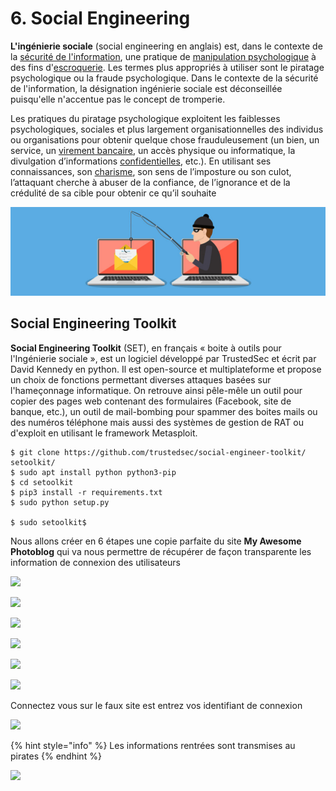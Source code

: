 # 6. Social Engineering

**L'ingénierie sociale** \(social engineering en anglais\) est, dans le contexte de la [sécurité de l'information](https://fr.wikipedia.org/wiki/S%C3%A9curit%C3%A9_de_l%27information), une pratique de [manipulation psychologique](https://fr.wikipedia.org/wiki/Manipulation_mentale) à des fins d'[escroquerie](https://fr.wikipedia.org/wiki/Escroquerie). Les termes plus appropriés à utiliser sont le piratage psychologique ou la fraude psychologique. Dans le contexte de la sécurité de l'information, la désignation ingénierie sociale est déconseillée puisqu'elle n'accentue pas le concept de tromperie.

Les pratiques du piratage psychologique exploitent les faiblesses psychologiques, sociales et plus largement organisationnelles des individus ou organisations pour obtenir quelque chose frauduleusement \(un bien, un service, un [virement bancaire](https://fr.wikipedia.org/wiki/Virement_bancaire), un accès physique ou informatique, la divulgation d’informations [confidentielles](https://fr.wikipedia.org/wiki/Confidentialit%C3%A9), etc.\). En utilisant ses connaissances, son [charisme](https://fr.wikipedia.org/wiki/Charisme_%28psychologie%29), son sens de l’imposture ou son culot, l’attaquant cherche à abuser de la confiance, de l’ignorance et de la crédulité de sa cible pour obtenir ce qu’il souhaite

![](../.gitbook/assets/image%20%2824%29.png)

## **Social Engineering Toolkit**

**Social Engineering Toolkit** \(SET\), en français « boite à outils pour l'Ingénierie sociale », est un logiciel développé par TrustedSec et écrit par David Kennedy en python. Il est open-source et multiplateforme et propose un choix de fonctions permettant diverses attaques basées sur l'hameçonnage informatique. On retrouve ainsi pêle-mêle un outil pour copier des pages web contenant des formulaires \(Facebook, site de banque, etc.\), un outil de mail-bombing pour spammer des boites mails ou des numéros téléphone mais aussi des systèmes de gestion de RAT ou d'exploit en utilisant le framework Metasploit.

```text
$ git clone https://github.com/trustedsec/social-engineer-toolkit/ setoolkit/
$ sudo apt install python python3-pip
$ cd setoolkit
$ pip3 install -r requirements.txt
$ sudo python setup.py

$ sudo setoolkit$
```

Nous allons créer en 6 étapes une copie parfaite du site **My Awesome Photoblog** qui va nous permettre de récupérer de façon transparente les information de connexion des utilisateurs

![](https://lh3.googleusercontent.com/ehcZhOo24ih7YnEsyI0MfeOZGQVmz6uJ1MyOMVxpvxyAp2tR5TkX5fAlRyVJ6-pecpCwiTEC8wtL7JHJXuatshnoTZcPvy440g_FBKREMmHVKU3XJHEDc9iu7G_OThCjB52aGhJJ)

![](https://lh4.googleusercontent.com/953NuJeEXYOj3g6tGyR4Vx3qyFJP5D6m7GAEBF18Mi_cPdRtjFESxyDTRxNT5PzxoDS8lQbxRVhEDbqZUMKGQj5B_TZMJEyrHWHWIL85aFlIW9m9A8geYFF8aasRcj0dciabF-IN)

![](https://lh6.googleusercontent.com/2bpbVoadiq7qTeyge0PAkNh5btMLj_IMh01zbsduO0OMnJalM_ppG5-aqm3cvNJogoIwREj5qT2WNfzKZMfzFW2Sd-MwZgcRG9Nt6Z-fe7SfNmCslJq379Ke3xvjKMrOx8e167Sk)

![](https://lh4.googleusercontent.com/KpWnLraUSLRPmisAJX2U80RwIRufUd5eY28B3xqylF8HZ50FIR95d6WcqTVUbFoF786Qzag-j7yuPoHMaVm0F8GJGbbDthgS7b8MPsXKbhRbQlQrBlg2YJh1l-A56ocThDw0rBiO)

![](https://lh4.googleusercontent.com/3DLA4LN3oFgCPvCGCoW5BvV2ZGYDXJHklSx_pwxhEBxvdvBJd4L3Z_MDFeWN9-Y_heujahfwVeHdBAGj5g7I5lbzTW2Jik3yc-vZJsHH5Pp9VpxT7xL5EpllfzGE72Jc5Dgx0VBc)

![](https://lh5.googleusercontent.com/q5GtFiFGW1mrW0zcRQKcU_M4rswZVI2fg75mNx2GWtwTN7e8qJhIn2KLulZtHCtze7CeTWBb7zxLNdIsQFzVzgSeK2FCAIdVYvYH4_ZkqoOIsTvbKse_xSVAeB8Q_8J8MniqQp_y)

Connectez vous sur le faux site est entrez vos identifiant de connexion

![](https://lh5.googleusercontent.com/HqrqSPudTsPwmxLhUFmHILRvvcBcZT7aacn0iksE1jTiEKr9JqE1UW937H4B0LCVHMkjSjnxO0-WH7M-cazmgKYNyOzqfz2UftUwZfW5-U_cz2Efrs6AKkOGPY2e8oPl_BrBwFZ9)

{% hint style="info" %}
Les informations rentrées sont transmises au pirates
{% endhint %}

![](https://lh3.googleusercontent.com/7inY-JEmLaeoRMfca2on1Wcf1hgEKreNmwflUnzMJLWd1ZFMR98g5soJ53_aapXqLgb7t7L00KZahgAP2RtHK2eIL16pT3ApG9SfxVJBEy3Y-338cMqVMoEO7i0v7eF_ZLdtJ148)

